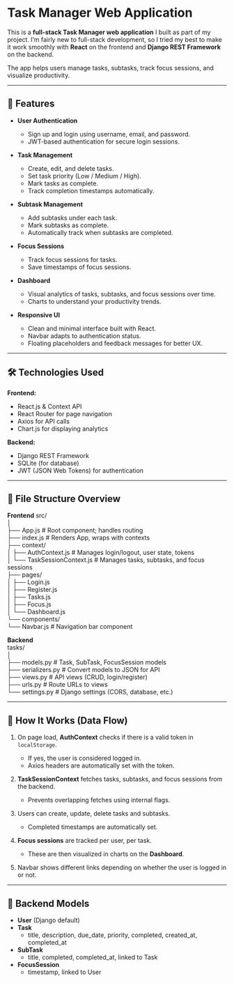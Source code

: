 # Task Manager Web Application

This is a **full-stack Task Manager web application** I built as part of my project. I’m fairly new to full-stack development, so I tried my best to make it work smoothly with **React** on the frontend and **Django REST Framework** on the backend.  

The app helps users manage tasks, subtasks, track focus sessions, and visualize productivity.  

---

## 🚀 Features

- **User Authentication**
  - Sign up and login using username, email, and password.
  - JWT-based authentication for secure login sessions.
  
- **Task Management**
  - Create, edit, and delete tasks.
  - Set task priority (Low / Medium / High).
  - Mark tasks as complete.
  - Track completion timestamps automatically.

- **Subtask Management**
  - Add subtasks under each task.
  - Mark subtasks as complete.
  - Automatically track when subtasks are completed.

- **Focus Sessions**
  - Track focus sessions for tasks.
  - Save timestamps of focus sessions.

- **Dashboard**
  - Visual analytics of tasks, subtasks, and focus sessions over time.
  - Charts to understand your productivity trends.

- **Responsive UI**
  - Clean and minimal interface built with React.
  - Navbar adapts to authentication status.
  - Floating placeholders and feedback messages for better UX.

---

## 🛠 Technologies Used

**Frontend:**
- React.js & Context API
- React Router for page navigation
- Axios for API calls
- Chart.js for displaying analytics

**Backend:**
- Django REST Framework
- SQLite (for database)
- JWT (JSON Web Tokens) for authentication

---

## 📂 File Structure Overview

**Frontend**
src/                                                                                                                                                
│                                                                                                                                                
├── App.js # Root component; handles routing                                                                        
├── index.js # Renders App, wraps with contexts                                                                        
├── context/                                                                        
│ ├── AuthContext.js # Manages login/logout, user state, tokens                                                                        
│ └── TaskSessionContext.js # Manages tasks, subtasks, and focus sessions                                                                        
├── pages/                                                                        
│ ├── Login.js                                                                        
│ ├── Register.js                                                                        
│ ├── Tasks.js                                                                        
│ ├── Focus.js                                                                        
│ └── Dashboard.js                                                                        
└── components/                                                                        
└── Navbar.js # Navigation bar component                                                                                                                                                


**Backend**                                                                        
tasks/                                                                                                                                                
│                                                                                                                                                
├── models.py # Task, SubTask, FocusSession models                                                                        
├── serializers.py # Convert models to JSON for API                                                                        
├── views.py # API views (CRUD, login/register)                                                                        
├── urls.py # Route URLs to views                                                                        
└── settings.py # Django settings (CORS, database, etc.)                                                                        
                                                                                                                                                

---

## 🧩 How It Works (Data Flow)

1. On page load, **AuthContext** checks if there is a valid token in `localStorage`.  
   - If yes, the user is considered logged in.  
   - Axios headers are automatically set with the token.

2. **TaskSessionContext** fetches tasks, subtasks, and focus sessions from the backend.  
   - Prevents overlapping fetches using internal flags.

3. Users can create, update, delete tasks and subtasks.  
   - Completed timestamps are automatically set.

4. **Focus sessions** are tracked per user, per task.  
   - These are then visualized in charts on the **Dashboard**.

5. Navbar shows different links depending on whether the user is logged in or not.

---

## 🔑 Backend Models

- **User** (Django default)
- **Task**
  - title, description, due_date, priority, completed, created_at, completed_at
- **SubTask**
  - title, completed, completed_at, linked to Task
- **FocusSession**
  - timestamp, linked to User
